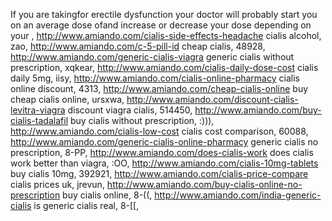 If you are takingfor erectile dysfunction your doctor will probably start you on an average dose ofand increase or decrease your dose depending on your ,  http://www.amiando.com/cialis-side-effects-headache cialis alcohol,  zao,  http://www.amiando.com/c-5-pill-id cheap cialis,  48928,  http://www.amiando.com/generic-cialis-viagra generic cialis without prescription,  xqkear,  http://www.amiando.com/cialis-daily-dose-cost cialis daily 5mg,  iisy,  http://www.amiando.com/cialis-online-pharmacy cialis online discount,  4313,  http://www.amiando.com/cheap-cialis-online buy cheap cialis online,  ursxwa,  http://www.amiando.com/discount-cialis-levitra-viagra discount viagra cialis,  514450,  http://www.amiando.com/buy-cialis-tadalafil buy cialis without prescription,  :))),  http://www.amiando.com/cialis-low-cost cialis cost comparison,  60088,  http://www.amiando.com/generic-cialis-online-pharmacy generic cialis no prescription,  8-PP,  http://www.amiando.com/does-cialis-work does cialis work better than viagra,  :OO,  http://www.amiando.com/cialis-10mg-tablets buy cialis 10mg,  392921,  http://www.amiando.com/cialis-price-compare cialis prices uk,  jrevun,  http://www.amiando.com/buy-cialis-online-no-prescription buy cialis online,  8-((,  http://www.amiando.com/india-generic-cialis is generic cialis real,  8-[[, 